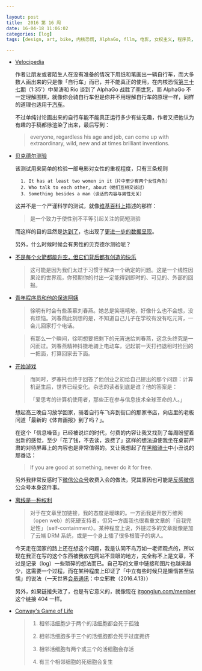 ```yaml
---

layout: post
title:  2016 第 16 周
date: 16-04-18 11:06:02
categories: [log]
tags: [design, art, bike, 内核恐慌, AlphaGo, fllm, 电影, 女权主义, 程序员, O2O, 互联网, 微信, 不鸟万如一, game, 付费]

---
```


- [Velocipedia](http://www.gianlucagimini.it/prototypes/velocipedia.html)

	作者让朋友或者陌生人在没有准备的情况下用纸和笔画出一辆自行车，而大多数人画出来的只是像「自行车」而已，并不能真正的使用，在内核恐慌[第三十七期](https://ipn.li/kernelpanic/37/)（1:35'）中吴涛和 Rio 谈到了 AlphaGo 战胜了[李世乭](https://zh.wikipedia.org/wiki/%E6%9D%8E%E4%B8%96%E4%B9%AD)，而 AlphaGo 不一定理解围棋，就像你会骑自行车但是你并不用理解自行车的原理一样，同样的道理也适用于[汽车](http://animagraffs.com/how-a-car-engine-works)。

	不过单纯讨论画出来的自行车能不能真正运行多少有些无趣，作者又把他认为有趣的手稿都徐渲染了出来，最后写到：

	> everyone, regardless his age and job, can come up with extraordinary, wild, new and at times brilliant inventions.

- [贝克德尔测验](http://bechdeltest.com/)

	该测试用来简单的检验一部电影对女性的重视程度，只有三条规则

		1. It has at least two women in it（片中至少有两个女性角色）
		2. Who talk to each other, about（她们互相交谈过）
		3. Something besides a man（谈话的内容与男性无关）

	这并不是一个严谨科学的测试，就像[维基百科上](https://zh.wikipedia.org/wiki/%E8%B4%9D%E5%85%8B%E5%BE%B7%E5%B0%94%E6%B5%8B%E9%AA%8C)描述的那样：

	> 是一个致力于使性别不平等引起关注的简短测验

	而这样的目的显然是[达到了](http://bechdeltest.com/statistics/)，也出现了[更进一步的数据呈现](http://poly-graph.co/bechdel/)。

	另外，什么时候时候会有男性的贝克德尔测验呢？

- [不是每个火箭都能升空，但它们背后都有创造的快乐](http://blog.wangjunyu.net/1218)

	> 这可能是因为我们太过于习惯于解决一个确定的问题。这是一个线性因果论的世界观，你预期你的付出一定能得到即时的、可见的、外部的回报。

- [青年程序员和他的保洁阿姨](http://mp.weixin.qq.com/s?__biz=MzAxNzEyODA2NQ%3D%3D&idx=1&mid=402255868&scene=4&sn=063d19d78ca3f8ec1635a4d62c23fef6)

	> 徐明有时会有些羡慕刘春燕。她总是笑嘻嘻地，好像什么也不会想，没有烦恼。刘春燕此刻想的是，不知道自己儿子在学校有没有吃元宵，一会儿回家打个电话。

	<!-- more -->

	> 有那么一个瞬间，徐明想要把剩下的元宵送给刘春燕，这念头终究是一闪而过。刘春燕精神抖擞地骑上电动车，记起前一天打扫退租时捡回的一把面，打算回家去下面。


- [开始游戏](https://www.amazon.cn/dp/B00N72I7CG)

	> 而同时，罗塞托也终于回答了他创业之初给自己提出的那个问题：计算机诞生后，世界已经变化。杂志的读者到底是谁？他的答案是：
	>
	>「爱思考的计算机使用者，那些正在参与信息技术全球革命的人。」

	想起高三晚自习放学回家，骑着自行车飞奔到街口的那家书店，向店里的老板问道「最新的《体育画报》到了吗？」。

	在这个「信息噪音」已经被说烂的时代，付费的内容让我又找到了每周盼望着出新的感觉，至少「花了钱，不去读，浪费了」这样的想法迫使我坐在桌前严肃的对待屏幕上的内容也是非常值得的。又让我想起了在[黑暗骑士](https://zh.wikipedia.org/wiki/黑暗騎士)中小丑说的那番话：

	> If you are good at something, never do it for free.

	另外我非常反感时下[微信公众号](https://blog.yitianshijie.net/2016/04/13/wechat-against-world-wide-web/)收费入会的做法，究其原因也可能是[反感微信](https://blog.yitianshijie.net/2015/11/16/wechat-de-facto-lan/)公众号本身这件事。

- [离线是一种权利](https://blog.yitianshijie.net/2016/04/15/offline-as-right/)

	> 对于在文章里加链接，我的态度是暧昧的。一方面我是开放万维网（open web）的死硬支持者，但另一方面我也很看重文章的「自我完足性」（self-containment）。某种程度上说，外链过多的文章就像是加了云端 DRM 系统，或是一个身上插了很多根管子的病人。

	今天走在回家的路上还在想这个问题，我是认同不鸟万如一老师观点的，所以现在我正在写的这个东西被我放在网站不显眼的地方，完全称不上是文章，不过是记录（log）一些琐碎的想法而已。自己写的文章中链接和图片也越来越少，这需要一个过程，而在某种程度上印证了「中立有些时候只是懒惰甚至怯懦」的说法（一天世界[会员通讯](https://blog.yitianshijie.net/membership/)：中立邪教（2016.4.13））

	另外，如果链接失效了，也是有它意义的，就像现在 [itgonglun.com/member](https://itgonglun.com/member) 这个链接 404 一样。

- [Conway's Game of Life](https://en.wikipedia.org/wiki/Conway's_Game_of_Life)

	> 1. 相邻活细胞少于两个的活细胞都会死于孤独
	>
	> 2. 相邻活细胞多于三个的活细胞都会死于过度拥挤
	>
	> 3. 相邻活细胞有两个或三个的活细胞会存活
	>
	> 4. 有三个相邻细胞的死细胞会复生